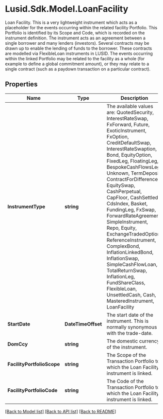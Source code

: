 # Lusid.Sdk.Model.LoanFacility
Loan Facility. This is a very lightweight instrument which acts as a placeholder for the events occurring within  the related facility Portfolio. This Portfolio is identified by its Scope and Code, which is recorded on the  instrument definition. The instrument acts as an agreement between a single borrower and many lenders (investors).  Several contracts may be drawn up to enable the lending of funds to the borrower. These contracts are modelled via  FlexibleLoan instruments in LUSID. The events occurring within the linked Portfolio may be related  to the facility as a whole (for example to define a global commitment amount), or they may relate to a single  contract (such as a paydown transaction on a particular contract).

## Properties

Name | Type | Description | Notes
------------ | ------------- | ------------- | -------------
**InstrumentType** | **string** | The available values are: QuotedSecurity, InterestRateSwap, FxForward, Future, ExoticInstrument, FxOption, CreditDefaultSwap, InterestRateSwaption, Bond, EquityOption, FixedLeg, FloatingLeg, BespokeCashFlowsLeg, Unknown, TermDeposit, ContractForDifference, EquitySwap, CashPerpetual, CapFloor, CashSettled, CdsIndex, Basket, FundingLeg, FxSwap, ForwardRateAgreement, SimpleInstrument, Repo, Equity, ExchangeTradedOption, ReferenceInstrument, ComplexBond, InflationLinkedBond, InflationSwap, SimpleCashFlowLoan, TotalReturnSwap, InflationLeg, FundShareClass, FlexibleLoan, UnsettledCash, Cash, MasteredInstrument, LoanFacility | 
**StartDate** | **DateTimeOffset** | The start date of the instrument. This is normally synonymous with the trade-date. | 
**DomCcy** | **string** | The domestic currency of the instrument. | 
**FacilityPortfolioScope** | **string** | The Scope of the Transaction Portfolio to which the Loan Facility instrument is linked. | 
**FacilityPortfolioCode** | **string** | The Code of the Transaction Portfolio to which the Loan Facility instrument is linked. | 

[[Back to Model list]](../README.md#documentation-for-models) [[Back to API list]](../README.md#documentation-for-api-endpoints) [[Back to README]](../README.md)

